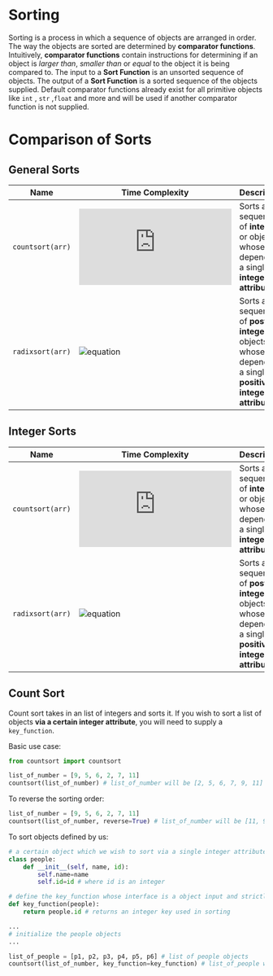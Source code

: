# Sorting
Sorting is a process in which a sequence of objects are arranged in order. The way the objects are sorted are determined by **comparator functions**. Intuitively, **comparator functions** contain instructions for determining if an object is *larger than*, *smaller than* or *equal* to the object it is being compared to. The input to a **Sort Function** is an unsorted sequence of objects. The output of a **Sort Function** is a sorted sequence of the objects supplied. Default comparator functions already exist for all primitive objects like `int` , `str` ,`float` and more and will be used if another comparator function is not supplied. 

# Comparison of Sorts
## General Sorts
| Name | Time Complexity | Description |
|----------------|-------------------------------|-----------------------------|
`countsort(arr)`|![equation](https://latex.codecogs.com/png.latex?O(n&plus;m))| Sorts a sequence of **integers** or objects whose sort depends on a single **integer attribute**.
`radixsort(arr)`|![equation](https://latex.codecogs.com/png.latex?O(n\log&space;_{n}k))| Sorts a sequence of **postive integers** or objects whose sort depends on a single **positive integer attribute**. 
## Integer Sorts
| Name | Time Complexity | Description |
|----------------|-------------------------------|-----------------------------|
`countsort(arr)`|![equation](https://latex.codecogs.com/png.latex?O(n&plus;m))| Sorts a sequence of **integers** or objects whose sort depends on a single **integer attribute**.
`radixsort(arr)`|![equation](https://latex.codecogs.com/png.latex?O(n\log&space;_{n}k))| Sorts a sequence of **postive integers** or objects whose sort depends on a single **positive integer attribute**. 

## Count Sort 
Count sort takes in an list of integers and sorts it. If you wish to sort a list of objects **via a certain integer attribute**, you will need to supply a `key_function`.

Basic use case: 

```python
from countsort import countsort

list_of_number = [9, 5, 6, 2, 7, 11]
countsort(list_of_number) # list_of_number will be [2, 5, 6, 7, 9, 11] after call
```

To reverse the sorting order:

```python
list_of_number = [9, 5, 6, 2, 7, 11]
countsort(list_of_number, reverse=True) # list_of_number will be [11, 9, 7, 6, 5, 2] after call
```

To sort objects defined by us:

```python
# a certain object which we wish to sort via a single integer attribute
class people:
	def __init__(self, name, id):
		self.name=name
		self.id=id # where id is an integer

# define the key_function whose interface is a object input and strictly an integer output
def key_function(people):
	return people.id # returns an integer key used in sorting

...
# initialize the people objects
...

list_of_people = [p1, p2, p3, p4, p5, p6] # list of people objects
countsort(list_of_number, key_function=key_function) # list_of_people will be sorted based on their ids.
```